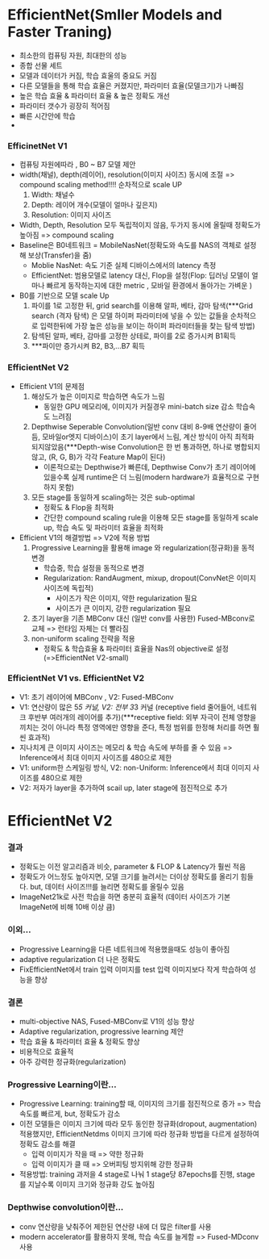 # EfficientNet(Smller Models and Faster Traning)
- 최소한의 컴퓨팅 자원, 최대한의 성능
- 종합 선물 세트
- 모델과 데이터가 커짐, 학습 효울의 중요도 커짐
- 다른 모델들을 통해 학습 효율은 커졌지만, 파라미터 효율(모델크기)가 나빠짐
- 높은 학습 효율 & 파라미터 효율 & 높은 정확도 개선
- 파라미터 갯수가 굉장히 적어짐
- 빠른 시간안에 학습
- 
### EfficinetNet V1
- 컴퓨팅 자원에따라 , B0 ~ B7 모델 제안
- width(채널), depth(레이어), resolution(이미지 사이즈) 동시에 조절 => compound scaling method!!!! 순차적으로 scale UP
  1. Width: 채널수
  2. Depth: 레이어 개수(모델이 얼마나 깊은지)
  3. Resolution: 이미지 사이즈
- Width, Depth, Resolution 모두 독립적이지 않음, 두가지 동시에 올릴때 정확도가 높아짐 => compound scaling
- Baseline은 B0네트워크 = MobileNasNet(정확도와 속도를 NAS의 객체로 설정해 보상(Transfer)을 줌)
  - Moblie NasNet: 속도 기준 실제 디바이스에서의 latency 측정
  - EfficientNet: 범용모델로 latency 대신, Flop을 설정(Flop: 딥러닝 모델이 얼마나 빠르게 동작하는지에 대한 metric , 모바일 환경에서 돌아가는 가벼운 )
- B0를 기반으로 모델 scale Up
  1. 파이를 1로 고정한 뒤, grid search를 이용해 알파, 베타, 감마 탐색(***Grid search (격자 탐색) 은 모델 하이퍼 파라미터에 넣을 수 있는 값들을 순차적으로 입력한뒤에 가장 높은 성능을 보이는 하이퍼 파라미터들을 찾는 탐색 방법)
  2. 탐섹된 알파, 베타, 감마를 고정한 상테로, 파이를 2로 증가시켜 B1획득
  3. ***파이만 증가시켜 B2, B3,...B7 획득

### EfficientNet V2
- Efficient V1의 문제점
  1. 해상도가 높은 이미지로 학습하면 속도가 느림
      - 동일한 GPU 메모리에, 이미지가 커질경우 mini-batch size 감소 학습속도 느려짐
  2. Depthwise Seperable Convolution(일반 conv 대비 8-9배 연산량이 줄어듬, 모바일or엣지 디바이스)이 초기 layer에서 느림, 계산 방식이 아직 최적화 되지않았음(***Depth-wise Convolution은 한 번 통과하면, 하나로 병합되지 않고, (R, G, B)가 각각 Feature Map이 된다)
     - 이론적으로는 Depthwise가 빠른데, Depthwise Conv가 초기 레이어에 있을수록 실제 runtime은 더 느림(modern hardware가 효율적으로 구현하지 못함)
  3. 모든 stage를 동일하게 scaling하는 것은 sub-optimal
     - 정확도 & Flop을 최적화
     - 간단한 compound scaling rule을 이용해 모든 stage를 동일하게 scale up, 학습 속도 및 파라미터 효율을 최적화
- Efficient V1의 해결방법 => V2에 적용 방법
  1. Progressive Learning을 활용해 image 와 regularization(정규화)을 동적 변경
     - 학습중, 학습 설정을 동적으로 변경
     - Regularization: RandAugment, mixup, dropout(ConvNet은 이미지 사이즈에 독립적)
       - 사이즈가 작은 이미지, 약한 regularization 필요
       - 사이즈가 큰 이미지, 강한 regularization 필요
  2. 초기 layer을 기존 MBConv 대신 (일반 conv를 사용한) Fused-MBconv로 교체 => 런타임 자체는 더 빨라짐
  3. non-uniform scaling 전략을 적용
     - 정확도 & 학습효율 & 파라미터 효율을 Nas의 objective로 설정(=>EfficientNet V2-small) 

### EfficientNet V1 vs. EfficientNet V2
  - V1: 초기 레이어에 MBConv , V2: Fused-MBConv
  - V1: 연산량이 많은 5*5 커널, V2:  전부 3*3 커널 (receptive field 줄어들어, 네트워크 후반부 여러개의 레이어를 추가)(***receptive field: 외부 자극이 전체 영향을 끼치는 것이 아니라 특정 영역에만 영향을 준다,  특정 범위를 한정해 처리를 하면 훨씬 효과적)
  - 지나치게 큰 이미지 사이즈는 메모리 & 학습 속도에 부하를 줄 수 있음 => Inference에서 최대 이미지 사이즈를 480으로 제한
  - V1: uniform한 스케일링 방식, V2: non-Uniform: Inference에서 최대 이미지 사이즈를 480으로 제한
  - V2: 저자가 layer을 추가하여 scail up, later stage에 점진적으로 추가

# EfficientNet V2
### 결과
- 정확도는 이전 알고리즘과 비슷, parameter & FLOP & Latency가 훨씬 적음
- 정확도가 어느정도 높아지면, 모델 크기를 늘려서는 더이상 정확도를 올리기 힘들다. but, 데이터 사이즈!!!를 늘리면 정확도를 올릴수 있음
- ImageNet21k로 사전 학습을 하면 충분히 효율적 (데이터 사이즈가 기본 ImageNet에 비해 10배 이상 큼)

### 이외...
- Progressive Learning을 다른 네트워크에 적용했을때도 성능이 좋아짐
- adaptive regularization 더 나은 정확도
- FixEfficientNet에서 train 입력 이미지를 test 입력 이미지보다 작게 학습하여 성능을 향상

### 결론
- multi-objective NAS, Fused-MBConv로 V1의 성능 향상
- Adaptive regularization, progressive learning 제안
- 학습 효율 & 파라미터 효율 & 정확도 향상
- 비용적으로 효율적
- 아주 강력한 정규화(regularization)

### Progressive Learning이란...
- Progressive Learning: training할 때, 이미지의 크기를 점진적으로 증가 => 학습 속도를 빠르게, but, 정확도가 감소
- 이전 모델들은 이미지 크기에 따라 모두 동인한 정규화(dropout, augmentation)적용했지만, EfficientNetdms 이미지 크기에 따라 정규화 방법을 다르게 설정하여 정확도 감소를 해결
  - 입력 이미지가 작을 때 => 약한 정규화
  - 입력 이미지가 클 때 => 오버피팅 방지위해 강한 정규화
- 적용방법: training 과저을 4 stage로 나눠 1 stage당 87epochs를 진행, stage를 지날수록 이미지 크기와 정규화 강도 높아짐

### Depthwise convolution이란...
- conv 연산량을 낮춰주어 제한된 연산량 내에 더 많은 filter를 사용
- modern accelerator를 활용하지 못해, 학습 속도를 늘게함 => Fused-MDconv사용
